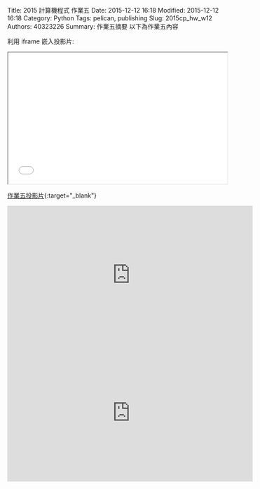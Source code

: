 Title: 2015 計算機程式 作業五
Date: 2015-12-12 16:18
Modified: 2015-12-12 16:18
Category: Python
Tags: pelican, publishing
Slug: 2015cp_hw_w12
Authors: 40323226
Summary: 作業五摘要
以下為作業五內容

利用 iframe 嵌入投影片:

<iframe src="simplest12.html" width="500" height="300"></iframe>
   
[作業五投影片](simplest12.html){:target="_blank"}

<iframe width="560" height="315" src="https://www.youtube.com/embed/gr70geQDr0o" frameborder="0" allowfullscreen></iframe> 

<iframe width="560" height="315" src="https://www.youtube.com/embed/E_0ceN_fS3o" frameborder="0" allowfullscreen></iframe>
